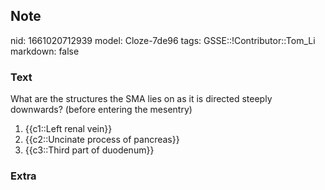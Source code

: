 ## Note
nid: 1661020712939
model: Cloze-7de96
tags: GSSE::!Contributor::Tom_Li
markdown: false

### Text
What are the structures the SMA lies on as it is directed steeply downwards? (before entering the mesentry)

1) {{c1::Left renal vein}}
2) {{c2::Uncinate process of pancreas}}
3) {{c3::Third part of duodenum}}

### Extra

